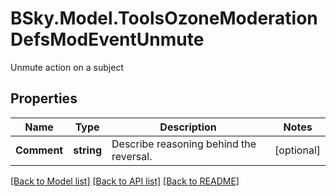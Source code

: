 # BSky.Model.ToolsOzoneModerationDefsModEventUnmute
Unmute action on a subject

## Properties

Name | Type | Description | Notes
------------ | ------------- | ------------- | -------------
**Comment** | **string** | Describe reasoning behind the reversal. | [optional] 

[[Back to Model list]](../README.md#documentation-for-models) [[Back to API list]](../README.md#documentation-for-api-endpoints) [[Back to README]](../README.md)

